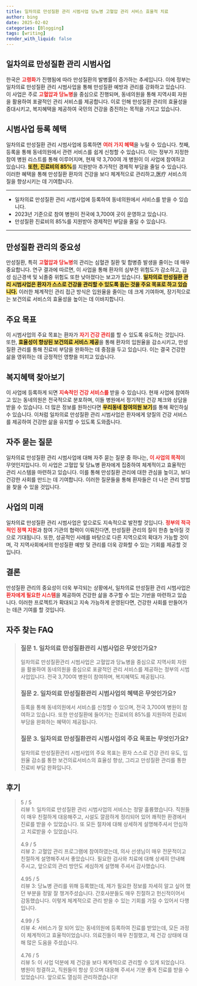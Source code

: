 ```yaml
---
title: 일차의료 만성질환 관리 시범사업 당뇨병 고혈압 관리 서비스 효율적 치료
author: bing
date: 2025-02-02
categories: [Blogging]
tags: [writing]
render_with_liquid: false
---
```



<h2 id='일차의료_만성질환_관리_시범사업'>일차의료 만성질환 관리 시범사업</h2>

<p>한국은 <b><span style="color: #ee2323;">고령화</span></b>가 진행됨에 따라 만성질환의 발병률이 증가하는 추세입니다. 이에 정부는 일차의료 만성질환 관리 시범사업을 통해 만성질환 예방과 관리를 강화하고 있습니다. 이 사업은 주로 <b><span style="color: #ee2323;">고혈압과 당뇨병</span></b>을 중심으로 진행되며, 동네의원을 통해 지역사회 자원을 활용하여 포괄적인 관리 서비스를 제공합니다. 이로 인해 만성질환 관리의 효율성을 증대시키고, 복지혜택을 제공하여 국민의 건강을 증진하는 목적을 가지고 있습니다.</p>

<h2 id='시범사업_등록_혜택'>시범사업 등록 혜택</h2>

<p>일차의료 만성질환 관리 시범사업에 등록하면 <b><span style="color: #ee2323;">여러 가지 혜택</span></b>을 누릴 수 있습니다. 첫째, 등록을 통해 동네의원에서 관련 서비스를 쉽게 신청할 수 있습니다. 이는 정부가 지정한 참여 병원 리스트를 통해 이루어지며, 현재 약 3,700여 개 병원이 이 사업에 참여하고 있습니다. <b><span style="background-color: #ffe066;">또한, 진료비의 85%</span></b>를 지원받아 추가적인 경제적 부담을 줄일 수 있습니다. 이러한 혜택을 통해 만성질환 환자의 건강을 보다 체계적으로 관리하고,医疗 서비스의 질을 향상시키는 데 기여합니다.</p>

<hr />

<ul>
    <li>일차의료 만성질환 관리 시범사업에 등록하여 동네의원에서 서비스를 받을 수 있습니다.</li>
    <li>2023년 기준으로 참여 병원이 전국에 3,700여 곳이 운영하고 있습니다.</li>
    <li>만성질환 진료비의 85%를 지원받아 경제적인 부담을 줄일 수 있습니다.</li>
</ul>

<hr />

<h2 id='만성질환_관리의_중요성'>만성질환 관리의 중요성</h2>

<p>만성질환, 특히 <b><span style="color: #ee2323;">고혈압과 당뇨병</span></b>의 관리는 심혈관 질환 및 합병증 발생을 줄이는 데 매우 중요합니다. 연구 결과에 따르면, 이 사업을 통해 환자의 심부전 위험도가 감소하고, 급성 심근경색 및 뇌졸중 위험도 또한 낮아졌다는 보고가 있습니다. <b><span style="background-color: #ffe066;">일차의료 만성질환 관리 시범사업은 환자가 스스로 건강을 관리할 수 있도록 돕는 것을 주요 목표로 하고 있습니다.</span></b> 이러한 체계적인 관리 접근 방식은 입원율을 줄이는 데 크게 기여하며, 장기적으로는 보건의료 서비스의 효율성을 높이는 데 이바지합니다.</p>

<h2 id='주요목표'>주요 목표</h2>

<p>이 시범사업의 주요 목표는 환자가 <b><span style="color: #ee2323;">자기 건강 관리</span></b>를 할 수 있도록 유도하는 것입니다. 또한, <b><span style="background-color: #ffe066;">효율성이 향상된 보건의료 서비스 제공</span></b>을 통해 환자의 입원율을 감소시키고, 만성질환 관리를 통해 진료비 부담을 완화하는 데 중점을 두고 있습니다. 이는 결국 건강한 삶을 영위하는 데 긍정적인 영향을 미치고 있습니다.</p>

<h2 id='복지혜택_찾아보기'>복지혜택 찾아보기</h2>

<p>이 사업에 등록하게 되면 <b><span style="color: #ee2323;">지속적인 건강 서비스를 </span></b>받을 수 있습니다. 현재 사업에 참여하고 있는 동네의원은 전국적으로 분포하며, 이들 병원에서 정기적인 건강 체크와 상담을 받을 수 있습니다. 더 많은 정보를 원하신다면 <b><span style="background-color: #ffe066;">우리동네 참여의원 보기</span></b>를 통해 확인하실 수 있습니다. 이처럼 일차의료 만성질환 관리 시범사업은 환자에게 양질의 건강 서비스를 제공하여 건강한 삶을 유지할 수 있도록 도와줍니다.</p>

<h2 id='자주_묻는_질문'>자주 묻는 질문</h2>

<p>일차의료 만성질환 관리 시범사업에 대해 자주 묻는 질문 중 하나는, <b><span style="color: #ee2323;">이 사업의 목적</span></b>이 무엇인지입니다. 이 사업은 고혈압 및 당뇨병 환자에게 집중하여 체계적이고 효율적인 관리 시스템을 마련하고 있습니다. 이를 통해 만성질환 관리에 대한 관심을 높이고, 보다 건강한 사회를 만드는 데 기여합니다. 이러한 질문들을 통해 환자들은 더 나은 관리 방법을 찾을 수 있을 것입니다.</p>

<h2 id='사업의_미래'>사업의 미래</h2>

<p>일차의료 만성질환 관리 시범사업은 앞으로도 지속적으로 발전할 것입니다. <b><span style="color: #ee2323;">정부의 적극적인 정책 지원</span></b>과 참여 기관의 협력이 이뤄진다면, 만성질환 관리의 질이 한층 높아질 것으로 기대됩니다. 또한, 성공적인 사례를 바탕으로 다른 지역으로의 확대가 가능할 것이며, 각 지역사회에서의 만성질환 예방 및 관리를 더욱 강화할 수 있는 기회를 제공할 것입니다.</p>

<h2 id='결론'>결론</h2>

<p>만성질환 관리의 중요성이 더욱 부각되는 상황에서, 일차의료 만성질환 관리 시범사업은 <b><span style="color: #ee2323;">환자에게 필요한 시스템</span></b>을 제공하여 건강한 삶을 추구할 수 있는 기반을 마련하고 있습니다. 이러한 프로젝트가 확대되고 지속 가능하게 운영된다면, 건강한 사회를 만들어가는 데큰 기여를 할 것입니다.</p>


<h2 id='자주_찾는_FAQ'>자주 찾는 FAQ</h2>
<div itemscope="" itemtype="https://schema.org/FAQPage"> 
<blockquote> 
<div itemscope="" itemprop="mainEntity" itemtype="https://schema.org/Question"> 
<h3 itemprop="name">질문 1. 일차의료 만성질환관리 시범사업은 무엇인가요?</h3> 
<div itemscope="" itemprop="acceptedAnswer" itemtype="https://schema.org/Answer"> 
<span itemprop="text"> 
<p>일차의료 만성질환관리 시범사업은 고혈압과 당뇨병을 중심으로 지역사회 자원을 활용하여 동네의원을 중심으로 포괄적인 관리 서비스를 제공하는 정부의 시범사업입니다. 전국 3,700여 병원이 참여하며, 복지혜택도 제공됩니다.</p> 
</span> 
</div> 
</div> 

<div itemscope="" itemprop="mainEntity" itemtype="https://schema.org/Question"> 
<h3 itemprop="name">질문 2. 일차의료 만성질환관리 시범사업의 혜택은 무엇인가요?</h3> 
<div itemscope="" itemprop="acceptedAnswer" itemtype="https://schema.org/Answer"> 
<span itemprop="text"> 
<p>등록을 통해 동네의원에서 서비스를 신청할 수 있으며, 전국 3,700여 병원이 참여하고 있습니다. 또한 만성질환에 들어가는 진료비의 85%를 지원하여 진료비 부담을 완화하는 혜택이 제공됩니다.</p> 
</span> 
</div> 
</div> 

<div itemscope="" itemprop="mainEntity" itemtype="https://schema.org/Question"> 
<h3 itemprop="name">질문 3. 일차의료 만성질환관리 시범사업의 주요 목표는 무엇인가요?</h3> 
<div itemscope="" itemprop="acceptedAnswer" itemtype="https://schema.org/Answer"> 
<span itemprop="text"> 
<p>일차의료 만성질환관리 시범사업의 주요 목표는 환자 스스로 건강 관리 유도, 입원율 감소를 통한 보건의료서비스의 효율성 향상, 그리고 만성질환 관리를 통한 진료비 부담 완화입니다.</p> 
</span> 
</div> 
</div> 

</blockquote> 
</div>
<h2 id='후기'>후기</h2>
<div itemscope itemtype="https://schema.org/Product">
  <blockquote>
  <div itemprop="review" itemscope itemtype="https://schema.org/Review">
      <div itemprop="reviewRating" itemscope itemtype="https://schema.org/Rating"> <span itemprop="ratingValue">5</span> / <span itemprop="bestRating">5</span> </div>
      <span itemprop="reviewBody">리뷰 1: 일차의료 만성질환 관리 시범사업의 서비스는 정말 훌륭했습니다. 직원들이 매우 친절하게 대응해주고, 시설도 깔끔하게 정리되어 있어 쾌적한 환경에서 진료를 받을 수 있었습니다. 또 모든 절차에 대해 상세하게 설명해주셔서 안심하고 치료받을 수 있었습니다.</span>
  </div>
  <br>
  <div itemprop="review" itemscope itemtype="https://schema.org/Review">
      <div itemprop="reviewRating" itemscope itemtype="https://schema.org/Rating"> <span itemprop="ratingValue">4.9</span> / <span itemprop="bestRating">5</span> </div>
      <span itemprop="reviewBody">리뷰 2: 고혈압 관리 프로그램에 참여하였는데, 의사 선생님이 매우 전문적이고 친절하게 설명해주셔서 좋았습니다. 필요한 검사와 치료에 대해 상세히 안내해 주시고, 앞으로의 관리 방안도 세심하게 설명해 주셔서 감사했습니다.</span>
  </div>
  <br>
  <div itemprop="review" itemscope itemtype="https://schema.org/Review">
      <div itemprop="reviewRating" itemscope itemtype="https://schema.org/Rating"> <span itemprop="ratingValue">4.95</span> / <span itemprop="bestRating">5</span> </div>
      <span itemprop="reviewBody">리뷰 3: 당뇨병 관리를 위해 등록했는데, 제가 필요한 정보를 자세히 알고 싶어 했던 부분을 정말 잘 챙겨주셨습니다. 간호사분들도 매우 친절하고 헌신적이어서 감동했습니다. 이렇게 체계적으로 관리 받을 수 있는 기회를 가질 수 있어서 다행입니다.</span>
  </div>
  <br>
  <div itemprop="review" itemscope itemtype="https://schema.org/Review">
      <div itemprop="reviewRating" itemscope itemtype="https://schema.org/Rating"> <span itemprop="ratingValue">4.99</span> / <span itemprop="bestRating">5</span> </div>
      <span itemprop="reviewBody">리뷰 4: 서비스가 잘 되어 있는 동네의원에 등록하여 진료를 받았는데, 모든 과정이 체계적이고 효율적이었습니다. 의료진들이 매우 친절했고, 제 건강 상태에 대해 많은 도움을 주셨습니다.</span>
  </div>
  <br>
  <div itemprop="review" itemscope itemtype="https://schema.org/Review">
      <div itemprop="reviewRating" itemscope itemtype="https://schema.org/Rating"> <span itemprop="ratingValue">4.76</span> / <span itemprop="bestRating">5</span> </div>
      <span itemprop="reviewBody">리뷰 5: 이 사업 덕분에 제 건강을 보다 체계적으로 관리할 수 있게 되었습니다. 병원이 청결하고, 직원들이 항상 웃으며 대응해 주셔서 기분 좋게 진료를 받을 수 있었습니다. 앞으로도 열심히 관리하겠습니다!</span>
  </div>
  </blockquote>
</div>
